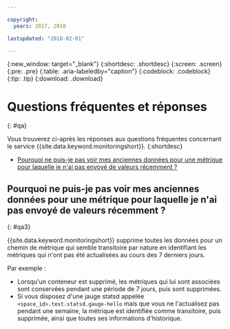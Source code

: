 ```yaml
---

copyright:
  years: 2017, 2018

lastupdated: "2018-02-01"

---
```


{:new_window: target="_blank"}
{:shortdesc: .shortdesc}
{:screen: .screen}
{:pre: .pre}
{:table: .aria-labeledby="caption"}
{:codeblock: .codeblock}
{:tip: .tip}
{:download: .download}



# Questions fréquentes et réponses
{: #qa}

Vous trouverez ci-après les réponses aux questions fréquentes concernant le service {{site.data.keyword.monitoringshort}}. 
{:shortdesc}

* [Pourquoi ne puis-je pas voir mes anciennes données pour une métrique pour laquelle je n'ai pas envoyé de valeurs récemment ?](#qa3)


## Pourquoi ne puis-je pas voir mes anciennes données pour une métrique pour laquelle je n'ai pas envoyé de valeurs récemment ?
{: #qa3}

{{site.data.keyword.monitoringshort}} supprime toutes les données pour un chemin de métrique qui semble transitoire par nature en identifiant les métriques qui n'ont pas été actualisées au cours des 7 derniers jours. 

Par exemple :

* Lorsqu'un conteneur est supprimé, les métriques qui lui sont associées sont conservées pendant une période de 7 jours, puis sont supprimées.
* Si vous disposez d'une jauge statsd appelée `<space_id>.test.statsd.gauge-hello` mais que vous ne l'actualisez pas pendant une semaine, la métrique est identifiée comme transitoire, puis supprimée, ainsi que toutes ses informations d'historique. 

